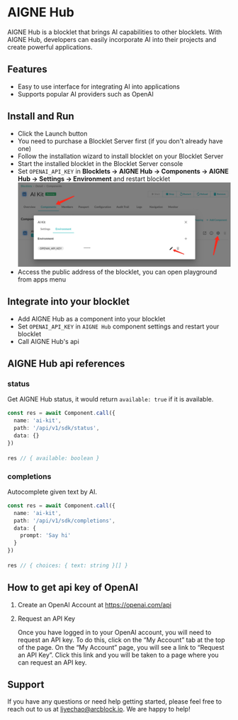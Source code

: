 # AIGNE Hub

AIGNE Hub is a blocklet that brings AI capabilities to other blocklets. With AIGNE Hub, developers can easily incorporate AI into their projects and create powerful applications.

## Features

- Easy to use interface for integrating AI into applications
- Supports popular AI providers such as OpenAI

## Install and Run

- Click the Launch button
- You need to purchase a Blocklet Server first (if you don't already have one)
- Follow the installation wizard to install blocklet on your Blocklet Server
- Start the installed blocklet in the Blocklet Server console
- Set `OPENAI_API_KEY` in **Blocklets -> AIGNE Hub -> Components -> AIGNE Hub -> Settings -> Environment** and restart blocklet
  ![setting-api-key](docs/setting-api-key.jpg)
- Access the public address of the blocklet, you can open playground from apps menu

## Integrate into your blocklet

- Add AIGNE Hub as a component into your blocklet
- Set `OPENAI_API_KEY` in `AIGNE Hub` component settings and restart your blocklet
- Call AIGNE Hub's api

## AIGNE Hub api references

### status

Get AIGNE Hub status, it would return `available: true` if it is available.

```ts
const res = await Component.call({
  name: 'ai-kit',
  path: '/api/v1/sdk/status',
  data: {}
})

res // { available: boolean }
```

### completions

Autocomplete given text by AI.

```ts
const res = await Component.call({
  name: 'ai-kit',
  path: '/api/v1/sdk/completions',
  data: {
	prompt: 'Say hi'
  }
})

res // { choices: { text: string }[] }
```

## How to get api key of OpenAI

1. Create an OpenAI Account at <https://openai.com/api>

2. Request an API Key

   Once you have logged in to your OpenAI account, you will need to request an API key. To do this, click on the “My Account” tab at the top of the page. On the “My Account” page, you will see a link to “Request an API Key”. Click this link and you will be taken to a page where you can request an API key.

## Support

If you have any questions or need help getting started, please feel free to reach out to us at <liyechao@arcblock.io>. We are happy to help!
